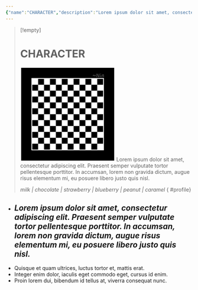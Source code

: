```yaml
---
{"name":"CHARACTER","description":"Lorem ipsum dolor sit amet, consectetur adipiscing elit. Praesent semper vulputate tortor pellentesque porttitor. In accumsan, lorem non gravida dictum, augue risus elementum mi, eu posuere libero justo quis nisl.","image":"![PlaceholderIcon.png|icon](/img/user/RESOURCE/ASSET/OTHER/PlaceholderIcon.png)","complete":false,"partial":false,"review":"","importance":null,"label":null,"focus":null,"age":null,"height":null,"weight":null,"detail":null,"outfit":null,"quotes":["Quisque et quam ultrices, luctus tortor et, mattis erat.","Integer enim dolor, iaculis eget commodo eget, cursus id enim.","Proin lorem dui, bibendum id tellus at, viverra consequat nunc."],"descriptors":["milk","chocolate","strawberry","blueberry","peanut","caramel"],"relevance":null,"tags":["-character"],"dg-publish":true,"aliases":"CR000","permalink":"/resource/template/cr-000/","dgPassFrontmatter":true}
---
```


>[!empty]
> # CHARACTER
> ![RESOURCE/ASSET/OTHER/PlaceholderIcon.png|icon](/img/user/RESOURCE/ASSET/OTHER/PlaceholderIcon.png) Lorem ipsum dolor sit amet, consectetur adipiscing elit. Praesent semper vulputate tortor pellentesque porttitor. In accumsan, lorem non gravida dictum, augue risus elementum mi, eu posuere libero justo quis nisl.
> 
> *milk | chocolate | strawberry | blueberry | peanut | caramel*
{ #profile}


- *Lorem ipsum dolor sit amet, consectetur adipiscing elit. Praesent semper vulputate tortor pellentesque porttitor. In accumsan, lorem non gravida dictum, augue risus elementum mi, eu posuere libero justo quis nisl.*
	- 
- Quisque et quam ultrices, luctus tortor et, mattis erat.
- Integer enim dolor, iaculis eget commodo eget, cursus id enim.
- Proin lorem dui, bibendum id tellus at, viverra consequat nunc.